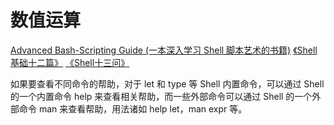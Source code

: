 # 数值运算

[ Advanced Bash-Scripting Guide (一本深入学习 Shell 脚本艺术的书籍)](http://www.tldp.org/LDP/abs/html/)
[《Shell基础十二篇》](http://bbs.chinaunix.net/forum.php?mod=viewthread&tid=2198159)
[《Shell十三问》](http://bbs.chinaunix.net/thread-218853-1-1.html)

如果要查看不同命令的帮助，对于 let 和 type 等 Shell 内置命令，可以通过 Shell 的一个内置命令 help 来查看相关帮助，而一些外部命令可以通过 Shell 的一个外部命令 man 来查看帮助，用法诸如 help let，man expr 等。